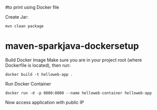 
#to print using Docker file

Create Jar:
```
mvn clean package
```

# maven-sparkjava-dockersetup
Build Docker Image
Make sure you are in your project root (where Dockerfile is located), then run:
```
docker build -t helloweb-app .
```
 Run Docker Container
 ```
docker run -d -p 8080:8080 --name helloweb-container helloweb-app
```
Now access application with public IP
